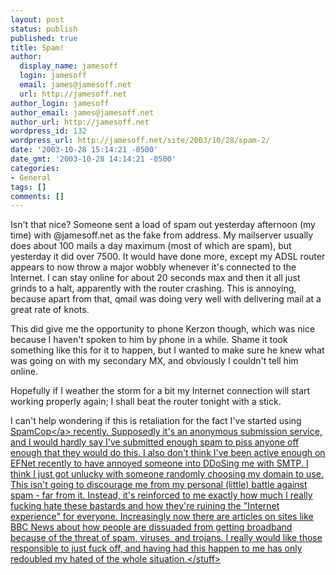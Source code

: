```yaml
---
layout: post
status: publish
published: true
title: Spam!
author:
  display_name: jamesoff
  login: jamesoff
  email: james@jamesoff.net
  url: http://jamesoff.net
author_login: jamesoff
author_email: james@jamesoff.net
author_url: http://jamesoff.net
wordpress_id: 132
wordpress_url: http://jamesoff.net/site/2003/10/28/spam-2/
date: '2003-10-28 15:14:21 -0500'
date_gmt: '2003-10-28 14:14:21 -0500'
categories:
- General
tags: []
comments: []
---
```

<p>Isn't that nice? Someone sent a load of spam out yesterday afternoon (my time) with <stuff>@jamesoff.net as the fake from address. My mailserver usually does about 100 mails a day maximum (most of which are spam), but yesterday it did over 7500. It would have done more, except my ADSL router appears to now throw a major wobbly whenever it's connected to the Internet. I can stay online for about 20 seconds max and then it all just grinds to a halt, apparently with the router crashing. This is annoying, because apart from that, qmail was doing very well with delivering mail at a great rate of knots.</p>
<p>This did give me the opportunity to phone Kerzon though, which was nice because I haven't spoken to him by phone in a while. Shame it took something like this for it to happen, but I wanted to make sure he knew what was going on with my secondary MX, and obviously I couldn't tell him online.</p>
<p>Hopefully if I weather the storm for a bit my Internet connection will start working properly again; I shall beat the router tonight with a stick.</p>
<p>I can't help wondering if this is retaliation for the fact I've started using <a href="http:&#47;&#47;www.spamcop.net" target="_blank">SpamCop<&#47;a> recently. Supposedly it's an anonymous submission service, and I would hardly say I've submitted enough spam to piss anyone off enough that they would do this. I also don't think I've been active enough on EFNet recently to have annoyed someone into DDoSing me with SMTP. I think I just got unlucky with someone randomly choosing my domain to use. This isn't going to discourage me from my personal (little) battle against spam - far from it. Instead, it's reinforced to me exactly how much I really fucking hate these bastards and how they're ruining the "Internet experience" for everyone. Increasingly now there are articles on sites like BBC News about how people are dissuaded from getting broadband because of the threat of spam, viruses, and trojans. I really would like those responsible to just fuck off, and having had this happen to me has only redoubled my hated of the whole situation.<&#47;stuff></p>
